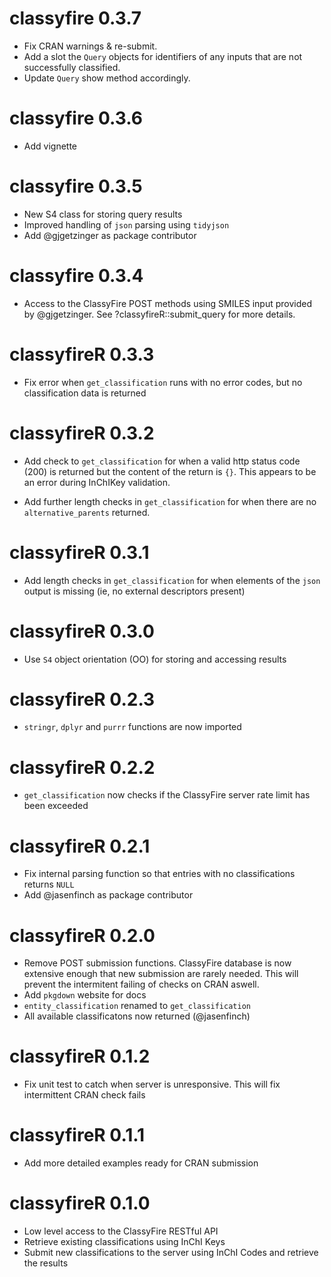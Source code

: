 # classyfire 0.3.7

* Fix CRAN warnings & re-submit.
* Add a slot the `Query` objects for identifiers of any inputs that are not successfully classified.
* Update `Query` show method accordingly.

# classyfire 0.3.6

* Add vignette 

# classyfire 0.3.5

* New S4 class for storing query results
* Improved handling of `json` parsing using `tidyjson` 
* Add @gjgetzinger as package contributor

# classyfire  0.3.4

* Access to the ClassyFire POST methods using SMILES input provided by @gjgetzinger. See ?classyfireR::submit_query for more details.

# classyfireR 0.3.3


* Fix error when `get_classification` runs with no error codes, but no classification data is returned

# classyfireR 0.3.2

* Add check to `get_classification` for when a valid http status code (200) is returned but the content of the return is `{}`. This appears to be an error during InChIKey validation. 

* Add further length checks in `get_classification` for when there are no `alternative_parents` returned. 

# classyfireR 0.3.1

* Add length checks in `get_classification` for when elements of the `json` output is missing (ie, no external descriptors present)

# classyfireR 0.3.0

* Use `S4` object orientation (OO) for storing and accessing results

# classyfireR 0.2.3

* `stringr`, `dplyr` and `purrr` functions are now imported

# classyfireR 0.2.2

* `get_classification` now checks if the ClassyFire server rate limit has been exceeded

# classyfireR 0.2.1

* Fix internal parsing function so that entries with no classifications returns `NULL`
* Add @jasenfinch as package contributor

# classyfireR 0.2.0

* Remove POST submission functions. ClassyFire database is now extensive enough that new submission are rarely needed. This will prevent the intermitent failing of checks on CRAN aswell. 
* Add `pkgdown` website for docs
* `entity_classification` renamed to `get_classification`
* All available classificatons now returned (@jasenfinch)

# classyfireR 0.1.2

* Fix unit test to catch when server is unresponsive. This will fix intermittent CRAN check fails

# classyfireR 0.1.1

* Add more detailed examples ready for CRAN submission

# classyfireR 0.1.0

* Low level access to the ClassyFire RESTful API
* Retrieve existing classifications using InChI Keys
* Submit new classifications to the server using InChI Codes and retrieve the results
